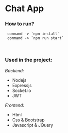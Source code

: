 # Chat App

### How to run?
     
     command -> `npm install`
     command -> `npm run start`
<br>

<h3>Used in the project:</h3>

<i>Backend:</i>
<ul>
  <li>Nodejs</li> 
  <li>Expressjs</li> 
  <li>Socket.io</li> 
  <li>JWT</li>  
</ul>

<i>Frontend:</i>
<ul>
  <li>Html</li>
  <li>Css & Bootstrap</li>  
  <li>Javascript & JQuery</li> 
</ul>
